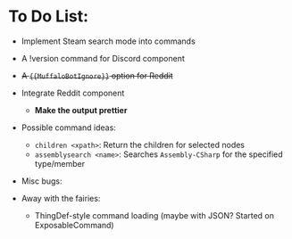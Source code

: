 ﻿# To Do List:
+ Implement Steam search mode into commands
+ A !version command for Discord component
+ ~~A `{{MuffaloBotIgnore}}` option for Reddit~~

+ Integrate Reddit component
  + **Make the output prettier**
+ Possible command ideas:
  + `children <xpath>`: Return the children for selected nodes
  + `assemblysearch <name>`: Searches `Assembly-CSharp` for the specified type/member
+ Misc bugs:
+ Away with the fairies:
  + ThingDef-style command loading (maybe with JSON? Started on ExposableCommand)